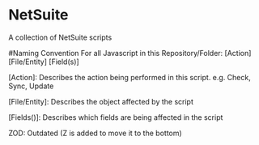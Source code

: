 # NetSuite
A collection of NetSuite scripts

#Naming Convention
For all Javascript in this Repository/Folder:
[Action] [File/Entity] [Field(s)]

[Action]: Describes the action being performed in this script.
    e.g. Check, Sync, Update

[File/Entity]: Describes the object affected by the script

[Fields()]: Describes which fields are being affected in the script

ZOD: Outdated (Z is added to move it to the bottom)
